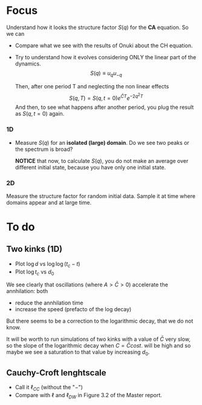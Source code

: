 # Focus
Understand how it looks the structure factor $S(q)$ for the **CA** equation.
So we can 
- Compare what we see with the results of Onuki about the CH equation.
- Try to understand how it evolves considering ONLY the linear part of the dynamics.
    $$S(q)\equiv u_qu_{-q}$$
    
    Then, after one period T and neglecting the non linear effects
    $$S(q,T) = S(q,t=0)e^{\bar{C}T}e^{-2q^2 T}$$
    And then, to see what happens after another period, you plug the result as $S(q,t=0)$ again.
### 1D
- Measure $S(q)$ for an **isolated (large) domain**. Do we see two peaks or the spectrum is broad?

    **NOTICE** that now, to calculate $S(q)$, you do not make an average over different initial state, because you have only one initial state.

### 2D
Measure the structure factor for random initial data. Sample it at time where domains appear and at large time.


# To do
## Two kinks (1D)

- Plot $\log d$ vs $\log\log (t_c-t)$
- Plot $\log t_c$ vs $d_0$

We see clearly that oscillations (where $A>\bar{C}>0$) accelerate the annhilation: both
- reduce the annhilation time
- increase the speed (prefacto of the log decay)

But there seems to be a correction to the logarithmic decay, that we do not know.

It will be worth to run simulations of two kinks with a value of $\bar{C}$ very slow, so the slope of the logarithmic decay when $C=\bar{C} cost.$ will be high and so maybe we see a saturation to that value by increasing $d_0$.


## Cauchy-Croft lenghtscale
- Call it $\ell_{CC}$ (without the "$-$")
- Compare with $\ell$ and $\ell_{DW}$ in Figure 3.2 of the Master report.